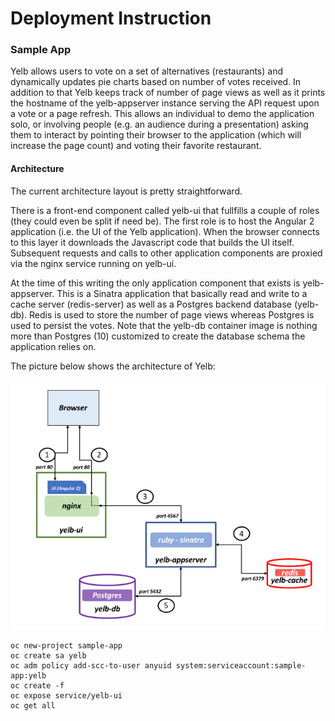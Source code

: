 # Deployment Instruction

### Sample App

Yelb allows users to vote on a set of alternatives (restaurants) and dynamically updates pie charts based on number of votes received. In addition to that Yelb keeps track of number of page views as well as it prints the hostname of the yelb-appserver instance serving the API request upon a vote or a page refresh. This allows an individual to demo the application solo, or involving people (e.g. an audience during a presentation) asking them to interact by pointing their browser to the application (which will increase the page count) and voting their favorite restaurant.

#### Architecture

The current architecture layout is pretty straightforward.

There is a front-end component called yelb-ui that fullfills a couple of roles (they could even be split if need be). The first role is to host the Angular 2 application (i.e. the UI of the Yelb application). When the browser connects to this layer it downloads the Javascript code that builds the UI itself. Subsequent requests and calls to other application components are proxied via the nginx service running on yelb-ui.

At the time of this writing the only application component that exists is yelb-appserver. This is a Sinatra application that basically read and write to a cache server (redis-server) as well as a Postgres backend database (yelb-db). Redis is used to store the number of page views whereas Postgres is used to persist the votes. Note that the yelb-db container image is nothing more than Postgres (10) customized to create the database schema the application relies on.

The picture below shows the architecture of Yelb:

![](sample-app.png)
```
oc new-project sample-app
oc create sa yelb
oc adm policy add-scc-to-user anyuid system:serviceaccount:sample-app:yelb
oc create -f
oc expose service/yelb-ui
oc get all
```
